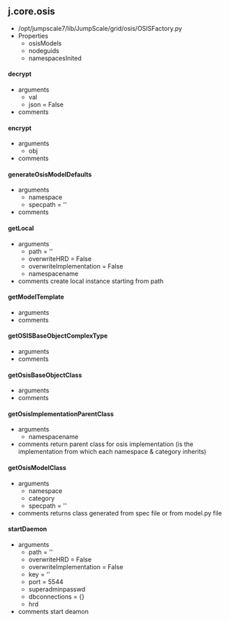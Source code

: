 ## j.core.osis

- /opt/jumpscale7/lib/JumpScale/grid/osis/OSISFactory.py
- Properties
    - osisModels
    - nodeguids
    - namespacesInited

    

#### decrypt 
- arguments
    - val
    - json = False
- comments
    

#### encrypt 
- arguments
    - obj
- comments
    

#### generateOsisModelDefaults 
- arguments
    - namespace
    - specpath = ''
- comments
    

#### getLocal 
- arguments
    - path = ''
    - overwriteHRD = False
    - overwriteImplementation = False
    - namespacename
- comments
    create local instance starting from path

#### getModelTemplate 
- arguments
- comments
    

#### getOSISBaseObjectComplexType 
- arguments
- comments
    

#### getOsisBaseObjectClass 
- arguments
- comments
    

#### getOsisImplementationParentClass 
- arguments
    - namespacename
- comments
    return parent class for osis implementation (is the implementation from which each namespace & category inherits)

#### getOsisModelClass 
- arguments
    - namespace
    - category
    - specpath = ''
- comments
    returns class generated from spec file or from model.py file

#### startDaemon 
- arguments
    - path = ''
    - overwriteHRD = False
    - overwriteImplementation = False
    - key = ''
    - port = 5544
    - superadminpasswd
    - dbconnections = \{\}
    - hrd
- comments
    start deamon


